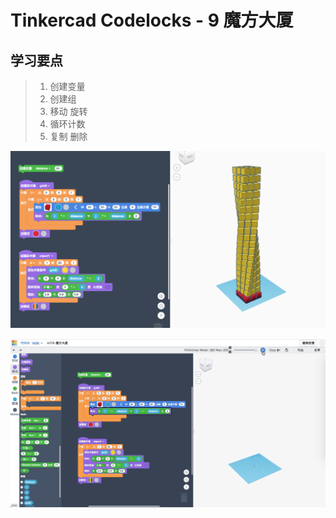 # Tinkercad Codelocks - 9 魔方大厦

## 学习要点
 
> 1. 创建变量  
> 2. 创建组  
> 3. 移动 旋转  
> 4. 循环计数
> 5. 复制 删除  

![](images/A07B-1.png)

![](images/A07B-gif.gif)
